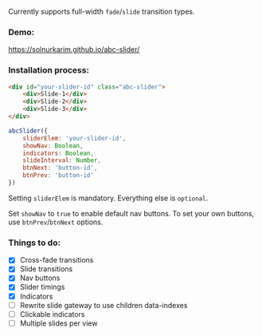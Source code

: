 Currently supports full-width `fade`/`slide` transition types.

### Demo:
https://solnurkarim.github.io/abc-slider/

### Installation process:
```html
<div id="your-slider-id" class="abc-slider">
    <div>Slide-1</div>
    <div>Slide-2</div>
    <div>Slide-3</div>
</div>
```

```javascript
abcSlider({
    sliderElem: 'your-slider-id',
    showNav: Boolean,
    indicators: Boolean,
    slideInterval: Number,
    btnNext: 'button-id',
    btnPrev: 'button-id'
})
```
Setting `sliderElem` is mandatory. Everything else is `optional`.

Set `showNav` to `true` to enable default nav buttons. To set your own buttons, use `btnPrev`/`btnNext` options.

### Things to do:
- [x] Cross-fade transitions
- [x] Slide transitions
- [x] Nav buttons
- [x] Slider timings
- [x] Indicators
- [ ] Rewrite slide gateway to use children data-indexes
- [ ] Clickable indicators
- [ ] Multiple slides per view
